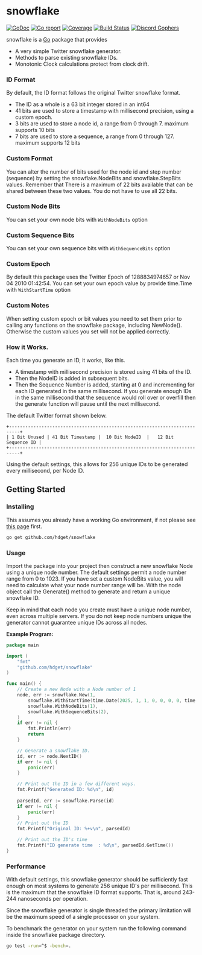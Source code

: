 snowflake
====
[![GoDoc](https://godoc.org/github.com/bwmarrin/snowflake?status.svg)](https://godoc.org/github.com/bwmarrin/snowflake) [![Go report](http://goreportcard.com/badge/bwmarrin/snowflake)](http://goreportcard.com/report/bwmarrin/snowflake) [![Coverage](http://gocover.io/_badge/github.com/bwmarrin/snowflake)](https://gocover.io/github.com/bwmarrin/snowflake) [![Build Status](https://travis-ci.org/bwmarrin/snowflake.svg?branch=master)](https://travis-ci.org/bwmarrin/snowflake) [![Discord Gophers](https://img.shields.io/badge/Discord%20Gophers-%23info-blue.svg)](https://discord.gg/0f1SbxBZjYq9jLBk)

snowflake is a [Go](https://golang.org/) package that provides
* A very simple Twitter snowflake generator.
* Methods to parse existing snowflake IDs.
* Monotonic Clock calculations protect from clock drift.

### ID Format
By default, the ID format follows the original Twitter snowflake format.
* The ID as a whole is a 63 bit integer stored in an int64
* 41 bits are used to store a timestamp with millisecond precision, using a custom epoch.
* 3 bits are used to store a node id, a range from 0 through 7. maximum supports 10 bits
* 7 bits are used to store a sequence, a range from 0 through 127. maximum supports 12 bits 

### Custom Format
You can alter the number of bits used for the node id and step number (sequence)
by setting the snowflake.NodeBits and snowflake.StepBits values.  Remember that
There is a maximum of 22 bits available that can be shared between these two
values. You do not have to use all 22 bits.

### Custom Node Bits
You can set your own node bits with `WithNodeBits` option

### Custom Sequence Bits
You can set your own sequence bits with `WithSequenceBits` option

### Custom Epoch
By default this package uses the Twitter Epoch of 1288834974657 or Nov 04 2010 01:42:54.
You can set your own epoch value by provide time.Time with `WithStartTime` option

### Custom Notes
When setting custom epoch or bit values you need to set them prior to calling
any functions on the snowflake package, including NewNode().  Otherwise the
custom values you set will not be applied correctly.

### How it Works.
Each time you generate an ID, it works, like this.
* A timestamp with millisecond precision is stored using 41 bits of the ID.
* Then the NodeID is added in subsequent bits.
* Then the Sequence Number is added, starting at 0 and incrementing for each ID generated in the same millisecond. If you generate enough IDs in the same millisecond that the sequence would roll over or overfill then the generate function will pause until the next millisecond.

The default Twitter format shown below.
```
+--------------------------------------------------------------------------+
| 1 Bit Unused | 41 Bit Timestamp |  10 Bit NodeID  |   12 Bit Sequence ID |
+--------------------------------------------------------------------------+
```

Using the default settings, this allows for 256 unique IDs to be generated every millisecond, per Node ID.
## Getting Started

### Installing

This assumes you already have a working Go environment, if not please see
[this page](https://golang.org/doc/install) first.

```sh
go get github.com/hdget/snowflake
```


### Usage

Import the package into your project then construct a new snowflake Node using a
unique node number. The default settings permit a node number range from 0 to 1023.
If you have set a custom NodeBits value, you will need to calculate what your
node number range will be. With the node object call the Generate() method to
generate and return a unique snowflake ID.

Keep in mind that each node you create must have a unique node number, even
across multiple servers.  If you do not keep node numbers unique the generator
cannot guarantee unique IDs across all nodes.


**Example Program:**

```go
package main

import (
	"fmt"
	"github.com/hdget/snowflake"
)

func main() {
	// Create a new Node with a Node number of 1
	node, err := snowflake.New(1,
		snowflake.WithStartTime(time.Date(2025, 1, 1, 0, 0, 0, 0, time.UTC)),
		snowflake.WithNodeBits(1),
		snowflake.WithSequenceBits(2),
	)
	if err != nil {
		fmt.Println(err)
		return
	}

	// Generate a snowflake ID.
	id, err := node.NextID()
	if err != nil {
		panic(err)
    }

	// Print out the ID in a few different ways.
	fmt.Printf("Generated ID: %d\n", id)
	
	parsedId, err := snowflake.Parse(id)
	if err != nil {
		panic(err)
	}
	// Print out the ID
	fmt.Printf("Original ID: %+v\n", parsedId)

	// Print out the ID's time
	fmt.Printf("ID generate time  : %d\n", parsedId.GetTime())
}
```

### Performance

With default settings, this snowflake generator should be sufficiently fast
enough on most systems to generate 256 unique ID's per millisecond. This is
the maximum that the snowflake ID format supports. That is, around 243-244
nanoseconds per operation.

Since the snowflake generator is single threaded the primary limitation will be
the maximum speed of a single processor on your system.

To benchmark the generator on your system run the following command inside the
snowflake package directory.

```sh
go test -run=^$ -bench=.
```
